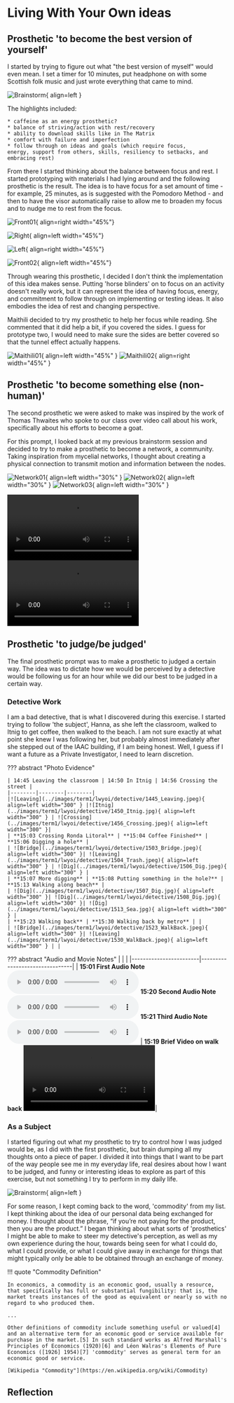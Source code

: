 # Living With Your Own ideas 

## Prosthetic 'to become the best version of yourself' 

I started by trying to figure out what "the best version of myself" would even mean. I set a timer for 10 minutes, put headphone on with some Scottish folk music and just wrote everything that came to mind. 

![Brainstorm](../images/term1/lwyoi/IMG_4296.jpg){ align=left }

The highlights included: 

    * caffeine as an energy prosthetic? 
    * ⁠⁠balance of striving/action with rest/recovery 
    * ⁠⁠ability to download skills like in The Matrix 
    * ⁠⁠comfort with failure and imperfection
    * ⁠⁠follow through on ideas and goals (which require focus, 
    energy, support from others, skills, resiliency to setbacks, and embracing rest) 

From there I started thinking about the balance between focus and rest. I started prototyping with materials I had lying around and the following prosthetic is the result. The idea is to have focus for a set amount of time - for example, 25 minutes, as is suggested with the Pomodoro Method - and then to have the visor automatically raise to allow me to broaden my focus and to nudge me to rest from the focus. 

![Front01](../images/term1/lwyoi/IMG_4299.jpg){ align=right width="45%"}

![Right](../images/term1/lwyoi/IMG_4302.jpg){ align=left width="45%"}

![Left](../images/term1/lwyoi/IMG_4304.jpg){ align=right width="45%"}

![Front02](../images/term1/lwyoi/IMG_4305.jpg){ align=left width="45%"}

Through wearing this prosthetic, I decided I don't think the implementation of this idea makes sense. Putting 'horse blinders' on to focus on an activity doesn't really work, but it can represent the idea of having focus, energy, and commitment to follow through on implementing or testing ideas. It also embodies the idea of rest and changing perspective. 

Maithili decided to try my prosthetic to help her focus while reading. She commented that it did help a bit, if you covered the sides. I guess for prototype two, I would need to make sure the sides are better covered so that the tunnel effect actually happens. 

![Maithili01](../images/term1/lwyoi/IMG_4312.jpeg){ align=left width="45%" }
![Maithili02](../images/term1/lwyoi/IMG_4313.jpeg){ align=right width="45%" }


<!-- 
Video 01 
Video 02 
-->




## Prosthetic 'to become something else (non-human)'

The second prosthetic we were asked to make was inspired by the work of Thomas Thwaites who spoke to our class over video call about his work, specifically about his efforts to become a goat. 

For this prompt, I looked back at my previous brainstorm session and decided to try to make a prosthetic to become a network, a community. Taking inspiration from mycelial networks, I thought about creating a physical connection to transmit motion and information between the nodes. 

![Network01](../images/term1/lwyoi/network01.jpeg){ align=left width="30%" }
![Network02](../images/term1/lwyoi/network02.jpg){ align=left width="30%" }
![Network03](../images/term1/lwyoi/network03.jpg){ align=left width="30%" }


<video src="https://github.com/user-attachments/assets/2562c26d-0a25-4bab-81a0-f7f4f2f14a25" controls="controls" style="max-width: 730px;">
</video>

<video src="https://github.com/user-attachments/assets/80c882ee-40c1-48df-990f-13cc7cbc51cb" controls="controls" style="max-width: 730px;">
</video>


<!-- 
Video 01 
Video 02 
-->


## Prosthetic 'to judge/be judged' 

The final prosthetic prompt was to make a prosthetic to judged a certain way. The idea was to dictate how we would be perceived by a detective would be following us for an hour while we did our best to be judged in a certain way. 

### Detective Work 

I am a bad detective, that is what I discovered during this exercise. I started trying to follow 'the subject', Hanna, as she left the classroom, walked to Itnig to get coffee, then walked to the beach. I am not sure exactly at what point she knew I was following her, but probably almost immediately after she stepped out of the IAAC building, if I am being honest. Well, I guess if I want a future as a Private Investigator, I need to learn discretion. 

<!-- 
??? note "Evidence" 

    | 14:45 Leaving the classroom | 14:50 In Itnig | 14:56 Crossing the street | 
    |--------|--------|--------|
    |![Leaving](../images/term1/lwyoi/detective/1445_Leaving.jpeg){ align=left width="300" } |![Itnig](../images/term1/lwyoi/detective/1450_Itnig.jpg){ align=left width="300" } | ![Crossing](../images/term1/lwyoi/detective/1456_Crossing.jpeg){ align=left width="300" }|
    | **15:01 First Audio Note** | **15:03 Crossing Ronda Litoral**| **15:04 Coffee Finished** |
    |  <audio controls src="../../audio/1501_detectiveNote.mp3"></audio> | ![Bridge](../images/term1/lwyoi/detective/1503_Bridge.jpeg){ align=left width="300" }| ![Leaving](../images/term1/lwyoi/detective/1504_Trash.jpeg){ align=left width="300" } |
    | **15:06 Digging a hole** | **15:07 More digging**| **15:08 Putting something in the hole?** |
    |![Dig](../images/term1/lwyoi/detective/1506_Dig.jpeg){ align=left width="300" } |![Dig](../images/term1/lwyoi/detective/1507_Dig.jpg){ align=left width="300" }| ![Dig](../images/term1/lwyoi/detective/1508_Dig.jpg){ align=left width="300" }|
    | **15:13 Walking along beach** | **15:20 Second Audio Note** | **15:19 Brief Movie** |
    | ![Beach](../images/term1/lwyoi/detective/1513_Sea.jpg){ align=left width="300" } | <audio controls src="../../audio/1520_detectiveNote.mp3"></audio> | ![Video](../video/1519_WalkingBack.MOV) |
    | **15:21 Third Audio Note** | **15:23 Walking back** | **15:30 Walking back by metro** |
    |  <audio controls src="../../audio/1521_detectiveNote.mp3"></audio> | ![Bridge](../images/term1/lwyoi/detective/1523_WalkBack.jpeg){ align=left width="300" }| ![Leaving](../images/term1/lwyoi/detective/1530_WalkBack.jpeg){ align=left width="300" } |
 -->
 

??? abstract "Photo Evidence" 

    | 14:45 Leaving the classroom | 14:50 In Itnig | 14:56 Crossing the street | 
    |--------|--------|--------|
    |![Leaving](../images/term1/lwyoi/detective/1445_Leaving.jpeg){ align=left width="300" } |![Itnig](../images/term1/lwyoi/detective/1450_Itnig.jpg){ align=left width="300" } | ![Crossing](../images/term1/lwyoi/detective/1456_Crossing.jpeg){ align=left width="300" }|
    | **15:03 Crossing Ronda Litoral** | **15:04 Coffee Finished** | **15:06 Digging a hole** |
    | ![Bridge](../images/term1/lwyoi/detective/1503_Bridge.jpeg){ align=left width="300" }| ![Leaving](../images/term1/lwyoi/detective/1504_Trash.jpeg){ align=left width="300" } | ![Dig](../images/term1/lwyoi/detective/1506_Dig.jpeg){ align=left width="300" } |
    | **15:07 More digging** | **15:08 Putting something in the hole?** | **15:13 Walking along beach** |
    | ![Dig](../images/term1/lwyoi/detective/1507_Dig.jpg){ align=left width="300" }| ![Dig](../images/term1/lwyoi/detective/1508_Dig.jpg){ align=left width="300" }| ![Dig](../images/term1/lwyoi/detective/1513_Sea.jpg){ align=left width="300" } |
    | **15:23 Walking back** | **15:30 Walking back by metro** | |
    | ![Bridge](../images/term1/lwyoi/detective/1523_WalkBack.jpeg){ align=left width="300" }| ![Leaving](../images/term1/lwyoi/detective/1530_WalkBack.jpeg){ align=left width="300" } | |

??? abstract "Audio and Movie Notes" 
    | | |
    |------------------------|--------------------------------|
    | **15:01 First Audio Note** <audio controls src="../../audio/1501_detectiveNote.mp3"></audio> **15:20 Second Audio Note** <audio controls src="../../audio/1520_detectiveNote.mp3"></audio> **15:21 Third Audio Note** <audio controls src="../../audio/1521_detectiveNote.mp3"></audio> | **15:19 Brief Video on walk back** ![WalkBack](../video/1519_WalkingBack.MOV)|

### As a Subject 

I started figuring out what my prosthetic to try to control how I was judged would be, as I did with the first prosthetic, but brain dumping all my thoughts onto a piece of paper. I divided it into things that I want to be part of the way people see me in my everyday life, real desires about how I want to be judged, and funny or interesting ideas to explore as part of this exercise, but not something I try to perform in my daily life. 

![Brainstorm](../images/term1/lwyoi/subject/brainstorm.jpg){ align=left }

For some reason, I kept coming back to the word, 'commodity' from my list. I kept thinking about the idea of our personal data being exchanged for money. I thought about the phrase, “if you’re not paying for the product, then you are the product.” I began thinking about what sorts of 'prosthetics' I might be able to make to steer my detective's perception, as well as my own experience during the hour, towards being seen for what I could do, what I could provide, or what I could give away in exchange for things that might typically only be able to be obtained through an exchange of money. 

!!! quote "Commodity Definition" 

    In economics, a commodity is an economic good, usually a resource, that specifically has full or substantial fungibility: that is, the market treats instances of the good as equivalent or nearly so with no regard to who produced them.

    ...

    Other definitions of commodity include something useful or valued[4] and an alternative term for an economic good or service available for purchase in the market.[5] In such standard works as Alfred Marshall's Principles of Economics (1920)[6] and Léon Walras's Elements of Pure Economics ([1926] 1954)[7] 'commodity' serves as general term for an economic good or service.

    [Wikipedia "Commodity"](https://en.wikipedia.org/wiki/Commodity) 

<!--
Video 01 
Video 02 

-->

## Reflection

